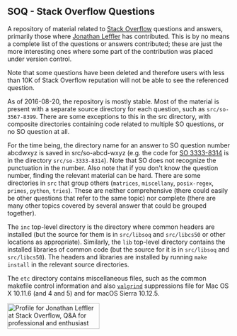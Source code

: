 SOQ - Stack Overflow Questions
------------------------------

A repository of material related to [Stack
Overflow](http://stackoverflow.com/) questions and answers, primarily
those where [Jonathan
Leffler](http://stackoverflow.com/users/15168/jonathan-leffler) has
contributed.
This is by no means a complete list of the questions or answers
contributed; these are just the more interesting ones where some part of
the contribution was placed under version control.

Note that some questions have been deleted and therefore users with less
than 10K of Stack Overflow reputation will not be able to see the
referenced question.

As of 2016-08-20, the repository is mostly stable.
Most of the material is present with a separate source directory for each
question, such as `src/so-3567-8399`.
There are some exceptions to this in the src directory, with composite
directories containing code related to multiple SO questions, or no SO
question at all.

For the time being, the directory name for an answer to SO question
number abcdwxyz is saved in src/so-abcd-wxyz (e.g. the code for [SO
3333-8314](http://stackoverflow.com/q/33338314) is in the directory
`src/so-3333-8314`).
Note that SO does not recognize the punctuation in the number.
Also note that if you don't know the question number, finding the
relevant material can be hard.
There are some directories in `src` that group others (`matrices`,
`miscellany`, `posix-regex`, `primes`, `python`, `tries`).
These are neither comprehensive (there could easily be other questions
that refer to the same topic) nor complete (there are many other topics
covered by several answer that could be grouped together).

The `inc` top-level directory is the directory where common headers are
installed (but the source for them is in `src/libsoq` and `src/libcs50`
or other locations as appropriate).
Similarly, the `lib` top-level directory contains the installed
libraries of common code (but the source for it is in `src/libsoq` and
`src/libcs50`).
The headers and libraries are installed by running `make install` in the
relevant source directories.

The `etc` directory contains miscellaneous files, such as the common
makefile control information and also [`valgrind`](http://valgrind.org/)
suppressions file for Mac OS X 10.11.6 (and 4 and 5) and for macOS
Sierra 10.12.5.

<a href="http://stackoverflow.com/users/15168/jonathan-leffler">
<img src="http://stackoverflow.com/users/flair/15168.png" width="208" height="58" alt="Profile for Jonathan Leffler at Stack Overflow, Q&amp;A for professional and enthusiast programmers" title="Profile for Jonathan Leffler at Stack Overflow, Q&amp;A for professional and enthusiast programmers">
</a>
